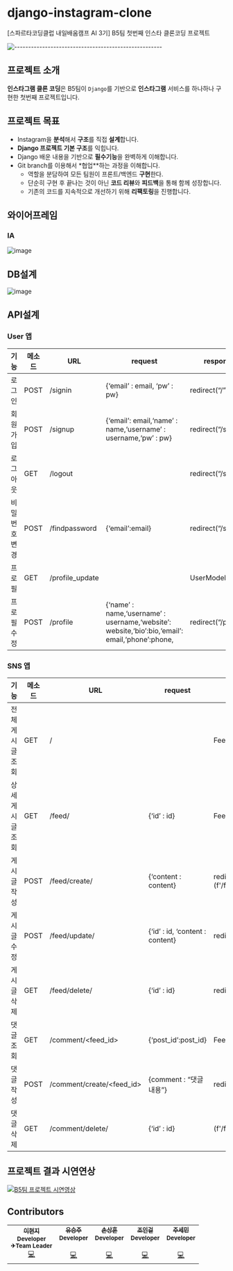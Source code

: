# django-instagram-clone

[스파르타코딩클럽 내일배움캠프 AI 3기] B5팀 첫번째 인스타 클론코딩 프로젝트  



![-----------------------------------------------------](https://raw.githubusercontent.com/andreasbm/readme/master/assets/lines/rainbow.png)

## 프로젝트 소개
**인스타그램 클론 코딩**은 B5팀이 `Django`를 기반으로  **인스타그램** 서비스를 하나하나 구현한 첫번째 프로젝트입니다.


## 프로젝트 목표

- Instagram을 **분석**해서 **구조**를 직접 **설계**합니다.
- **Django 프로젝트 기본 구조**를 익힙니다.
- Django 배운 내용을 기반으로 **필수기능**을 완벽하게 이해합니다. 
- Git branch를 이용해서 *협업**하는 과정을 이해합니다.
    - 역할을 분담하여 모든 팀원이 프론트/백엔드 **구현**한다.
    - 단순히 구현 후 끝나는 것이 아닌 **코드 리뷰**와 **피드백**을 통해 함께 성장합니다.
    - 기존의 코드를 지속적으로 개선하기 위해 **리팩토링**을 진행합니다.
    
    
## 와이어프레임
### IA
![image](https://user-images.githubusercontent.com/12287842/194214627-2f8bf782-9aa2-4d8e-a8b7-1c9b5740dfa8.png)

## DB설계
![image](https://user-images.githubusercontent.com/12287842/194216665-f545faad-4a50-4b9a-9a5b-0927634aee13.png)

## API설계
### User 앱 
| 기능 | 메소드 | URL | request | response |
| --- | --- | --- | --- | --- |
| 로그인 | POST | /signin | {‘email’ : email, ‘pw’ : pw} | redirect(“/”) |
| 회원가입 | POST | /signup | {‘email’: email,‘name’ : name,‘username’ : username,‘pw’ : pw} | redirect(“/signin”) |
| 로그아웃 | GET | /logout |  | redirect(“/signin”) |
| 비밀번호 변경 | POST | /findpassword | {‘email’:email} | redirect(“/signin”) |
| 프로필 | GET | /profile_update |  | UserModel |
| 프로필 수정 | POST | /profile | {‘name’ : name,‘username’ : username,‘website’: website,‘bio’:bio,‘email’: email,‘phone’:phone, | redirect(“/profile”)|

### SNS 앱
| 기능 | 메소드 | URL | request | response |
| --- | --- | --- | --- | --- |
| 전체 게시글 조회 | GET | / |  | FeedModel |
| 상세 게시글 조회 | GET | /feed/<id> | {‘id’ : id} | FeedModel |
| 게시글 작성 | POST | /feed/create/ | {‘content : content} | redirect (f'/feed/{new_feed_id}') |
| 게시글 수정 | POST | /feed/update/<id> | {‘id’ : id, ‘content : content} | redirect(f'/feed/{id}') |
| 게시글 삭제 | GET | /feed/delete/<id> | {‘id’ : id} | redirect(“feed/<feed_id>”) |
| 댓글 조회 | GET | /comment/<feed_id> | {‘post_id’:post_id} | FeedCommentModel |
| 댓글 작성 | POST | /comment/create/<feed_id> | {comment : “댓글 내용”} | redirect(f'/feed/{id}') |
| 댓글 삭제 | GET | /comment/delete/<id> | {‘id’ : id} | (f'/feed/{current_feed_id}') |


## 프로젝트 결과 시연연상
[![B5팀 프로젝트 시연영상](http://img.youtube.com/vi/YEA9-4yuGwI/0.jpg)](https://www.youtube.com/watch?v=YEA9-4yuGwI&t=17s)



## Contributors

<table>
  <tr>
    <td align="center">
      <a href="https://github.com/LeeHyunji">
        <sub><b>이현지</b></sub></a><br />
        <sub><b>Developer</b></sub></a><br />
        <sub><b>✈Team Leader</b></sub></a><br />
        <a href="https://github.com/LeeHyunji" title="Code">💻</a>
    </td>
    <td align="center">
      <a href="https://github.com/seoungjuyu">
        <sub><b>유승주</b></sub></a><br />
        <sub><b>Developer</b></sub></a><br />
	<sub><b></b></sub></a><br />
        <a href="https://github.com/seoungjuyu" title="Code">💻</a>
    </td>
    <td align="center">
      <a href="https://github.com/son950610">
        <sub><b>손상훈</b></sub></a><br />
        <sub><b>Developer</b></sub></a><br />  
	<sub><b></b></sub></a><br />
        <a href="https://github.com/son950610" title="Code">💻</a>
    </td>
    <td align="center">
      <a href="https://github.com/Choding91">
        <sub><b>조인걸</b></sub></a><br />
        <sub><b>Developer</b></sub></a><br />    
	<sub><b></b></sub></a><br />
        <a href="https://github.com/Choding91" title="Code">💻</a>
    </td>
    <td align="center">
      <a href="https://github.com/jetaime95">
        <sub><b>주세민</b></sub></a><br />
        <sub><b>Developer</b></sub></a><br />    
	<sub><b></b></sub></a><br />
        <a href="https://github.com/jetaime95" title="Code">💻</a>
    </td>
  </tr>
</table>  
